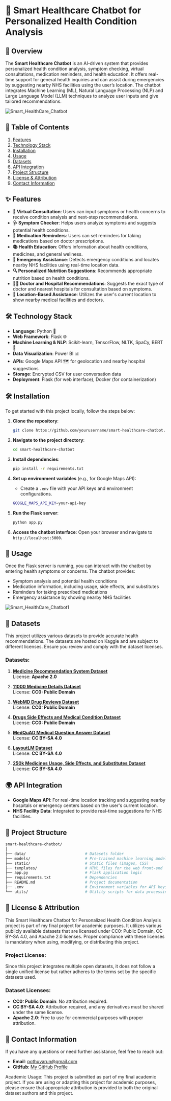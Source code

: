 # 🏥 **Smart Healthcare Chatbot** for Personalized Health Condition Analysis

## 🚀 Overview
The **Smart Healthcare Chatbot** is an AI-driven system that provides personalized health condition analysis, symptom checking, virtual consultations, medication reminders, and health education. It offers real-time support for general health inquiries and can assist during emergencies by suggesting nearby NHS facilities using the user’s location. The chatbot integrates Machine Learning (ML), Natural Language Processing (NLP) and Large Language Model (LLM) techniques to analyze user inputs and give tailored recommendations.

![Smart_HealthCare_Chatbot](https://drive.google.com/uc?id=1e9l881IAC7H3flLam8fjbGiC9dGfiv_5)

## 📑 Table of Contents
1. [Features](#-features)
2. [Technology Stack](#-technology-stack)
3. [Installation](#-installation)
4. [Usage](#-usage)
5. [Datasets](#-datasets)
6. [API Integration](#-api-integration)
7. [Project Structure](#-project-structure)
8. [License & Attribution](#-license--attribution)
9. [Contact Information](#-contact-information)

## ✨ Features
- **🤖 Virtual Consultation**: Users can input symptoms or health concerns to receive condition analysis and next-step recommendations.
- **🩺 Symptom Checker**: Helps users analyze symptoms and suggests potential health conditions.
- **💊 Medication Reminders**: Users can set reminders for taking medications based on doctor prescriptions.
- **📚 Health Education**: Offers information about health conditions, medicines, and general wellness.
- **🚨 Emergency Assistance**: Detects emergency conditions and locates nearby NHS facilities using real-time location data.
- **🔍 Personalized Nutrition Suggestions**: Recommends appropriate nutrition based on health conditions.
- **🧑‍⚕️ Doctor and Hospital Recommendations**: Suggests the exact type of doctor and nearest hospitals for consultation based on symptoms.
- **📍 Location-Based Assistance**: Utilizes the user's current location to show nearby medical facilities and doctors.

## 🛠️ Technology Stack
- **Language**: Python 🐍
- **Web Framework**: Flask 🌐
- **Machine Learning & NLP**: Scikit-learn, TensorFlow, NLTK, SpaCy, BERT 🤖
- **Data Visualization**: Power BI 📊
- **APIs**: Google Maps API 🗺️ for geolocation and nearby hospital suggestions
- **Storage**: Encrypted CSV for user conversation data
- **Deployment**: Flask (for web interface), Docker (for containerization)

## 🛠️ Installation
To get started with this project locally, follow the steps below:

1. **Clone the repository**:
   ```bash
   git clone https://github.com/yourusername/smart-healthcare-chatbot.git
   ```

2. **Navigate to the project directory**:
   ```bash
   cd smart-healthcare-chatbot
   ```

3. **Install dependencies**:
   ```bash
   pip install -r requirements.txt
   ```

4. **Set up environment variables** (e.g., for Google Maps API):
   - Create a `.env` file with your API keys and environment configurations.
   ```bash
   GOOGLE_MAPS_API_KEY=your-api-key
   ```

5. **Run the Flask server**:
   ```bash
   python app.py
   ```

6. **Access the chatbot interface**:
   Open your browser and navigate to `http://localhost:5000`.

## 🚀 Usage
Once the Flask server is running, you can interact with the chatbot by entering health symptoms or concerns. The chatbot provides:
- Symptom analysis and potential health conditions
- Medication information, including usage, side effects, and substitutes
- Reminders for taking prescribed medications
- Emergency assistance by showing nearby NHS facilities

![Smart_HealthCare_Chatbot1](https://drive.google.com/uc?id=1pHuY-uZXCOfoc19Oqq3dIqeUAih2QFWI)

## 📂 Datasets
This project utilizes various datasets to provide accurate health recommendations. The datasets are hosted on Kaggle and are subject to different licenses. Ensure you review and comply with the dataset licenses.

### Datasets:
1. **[Medicine Recommendation System Dataset](https://www.kaggle.com/datasets/noorsaeed/medicine-recommendation-system-dataset/data)**  
   License: **Apache 2.0**
   
2. **[11000 Medicine Details Dataset](https://www.kaggle.com/datasets/singhnavjot2062001/11000-medicine-details)**  
   License: **CC0: Public Domain**

3. **[WebMD Drug Reviews Dataset](https://www.kaggle.com/datasets/rohanharode07/webmd-drug-reviews-dataset/data)**  
   License: **CC0: Public Domain**

4. **[Drugs Side Effects and Medical Condition Dataset](https://www.kaggle.com/datasets/jithinanievarghese/drugs-side-effects-and-medical-condition)**  
   License: **CC0: Public Domain**

5. **[MedQuAD Medical Question Answer Dataset](https://www.kaggle.com/datasets/pythonafroz/medquad-medical-question-answer-for-ai-research/data)**  
   License: **CC BY-SA 4.0**

6. **[LayoutLM Dataset](https://www.kaggle.com/datasets/jpmiller/layoutlm/data)**  
   License: **CC BY-SA 4.0**

7. **[250k Medicines Usage, Side Effects, and Substitutes Dataset](https://www.kaggle.com/datasets/shudhanshusingh/250k-medicines-usage-side-effects-and-substitutes)**  
   License: **CC BY-SA 4.0**

## 🌍 API Integration
- **Google Maps API**: For real-time location tracking and suggesting nearby hospitals or emergency centers based on the user's current location.
- **NHS Facility Data**: Integrated to provide real-time suggestions for NHS facilities.

## 📁 Project Structure
```bash
smart-healthcare-chatbot/
│
├── data/                          # Datasets folder
├── models/                        # Pre-trained machine learning models
├── static/                        # Static files (images, CSS)
├── templates/                     # HTML files for the web front-end
├── app.py                         # Flask application logic
├── requirements.txt               # Dependencies
├── README.md                      # Project documentation
├── .env                           # Environment variables for API keys
└── utils/                         # Utility scripts for data processing
```

## 📄 License & Attribution
This Smart Healthcare Chatbot for Personalized Health Condition Analysis project is part of my final project for academic purposes. It utilizes various publicly available datasets that are licensed under CC0: Public Domain, CC BY-SA 4.0, and Apache 2.0 licenses. Proper compliance with these licenses is mandatory when using, modifying, or distributing this project.

### Project License:
Since this project integrates multiple open datasets, it does not follow a single unified license but rather adheres to the terms set by the specific datasets used.

### Dataset Licenses:
- **CC0: Public Domain**: No attribution required.
- **CC BY-SA 4.0**: Attribution required, and any derivatives must be shared under the same license.
- **Apache 2.0**: Free to use for commercial purposes with proper attribution.

## 📧 Contact Information
If you have any questions or need further assistance, feel free to reach out:
- **Email**: pothuvarun@gmail.com
- **GitHub**: [My GitHub Profile](https://github.com/varunpothu)
  
Academic Usage:
This project is submitted as part of my final academic project. If you are using or adapting this project for academic purposes, please ensure that appropriate attribution is provided to both the original dataset authors and this project.

